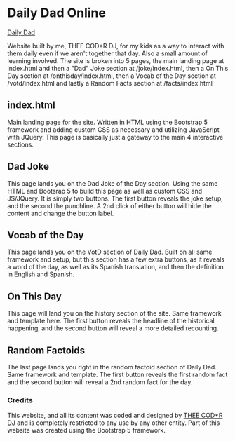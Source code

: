 # Daily Dad Online

[Daily Dad](https://daily-dad.theecodrdj.online)

Website built by me, THEE COD*R DJ, for my kids as a way to interact with them daily even if we aren't together that day. Also a small amount of learning involved. The site is broken into 5 pages, the main landing page at index.html and then a "Dad" Joke section at /joke/index.html, then a On This Day section at /onthisday/index.html, then a Vocab of the Day section at /votd/index.html and lastly a Random Facts section at /facts/index.html

## index.html

Main landing page for the site. Written in HTML using the Bootstrap 5 framework and adding custom CSS as necessary and utilizing JavaScript with JQuery. This page is basically just a gateway to the main 4 interactive sections.

## Dad Joke

This page lands you on the Dad Joke of the Day section. Using the same HTML and Bootsrap 5 to build this page as well as custom CSS and JS/JQuery. It is simply two buttons. The first button reveals the joke setup, and the second the punchline. A 2nd click of either button will hide the content and change the button label.

## Vocab of the Day

This page lands you on the VotD section of Daily Dad. Built on all same framework and setup, but this section has a few extra buttons, as it reveals a word of the day, as well as its Spanish translation, and then the definition in English and Spanish.

## On This Day

This page will land you on the history section of the site. Same framework and template here. The first button reveals the headline of the historical happening, and the second button will reveal a more detailed recounting.

## Random Factoids

The last page lands you right in the random factoid section of Daily Dad. Same framework and template. The first button reveals the first random fact and the second button will reveal a 2nd random fact for the day.

### Credits
This website, and all its content was coded and designed by [THEE COD*R DJ](https://theecodrdj.online) and is completely restricted to any use by any other entity. Part of this website was created using the Bootstrap 5 framework.
